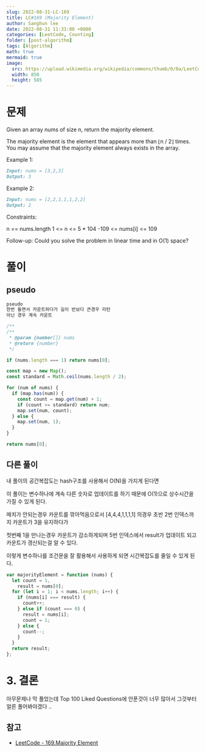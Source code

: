 ```yaml
---
slug: 2022-08-31-LC-169
title: LC#169 (Majority Element)
author: Sanghun lee
date: 2022-08-31 11:33:00 +0800
categories: [LeetCode, Counting]
folder: [post-algorithm]
tags: [Algorithm]
math: true
mermaid: true
image:
  src: https://upload.wikimedia.org/wikipedia/commons/thumb/0/0a/LeetCode_Logo_black_with_text.svg/640px-LeetCode_Logo_black_with_text.svg.png
  width: 850
  height: 585
---
```


# 문제

Given an array nums of size n, return the majority element.

The majority element is the element that appears more than ⌊n / 2⌋ times. You may assume that the majority element always exists in the array.

Example 1:

```md
Input: nums = [3,2,3]
Output: 3
```

Example 2:

```md
Input: nums = [2,2,1,1,1,2,2]
Output: 2
```

Constraints:

n == nums.length
1 <= n <= 5 \* 104
-109 <= nums[i] <= 109

Follow-up: Could you solve the problem in linear time and in O(1) space?

# 풀이

## pseudo

```md
pseudo
한번 돌면서 카운트하다가 길이 반보다 큰경우 리턴
아닌 경우 계속 카운트
```

```javascript
/**
/**
 * @param {number[]} nums
 * @return {number}
 */

if (nums.length === 1) return nums[0];

const map = new Map();
const standard = Math.ceil(nums.length / 2);

for (num of nums) {
  if (map.has(num)) {
    const count = map.get(num) + 1;
    if (count >= standard) return num;
    map.set(num, count);
  } else {
    map.set(num, 1);
  }
}

return nums[0];
```

## 다른 풀이

내 풀이의 공간복잡도는 hash구조를 사용해서 O(N)을 가지게 된다면

이 풀이는 변수하나에 계속 다른 숫자로 업데이트를 하기 때문에 O(1)으로 상수시간을 가질 수 있게 된다.

매치가 안되는경우 카운트를 깎아먹음으로서 [4,4,4,1,1,1,1] 의경우 초반 2번 인덱스까지 카운트가 3을 유지하다가

첫번째 1을 만나는경우 카운트가 감소하게되며 5번 인덱스에서 result가 업데이트 되고 카운트가 갱신되는걸 알 수 있다.

이렇게 변수하나를 조건문을 잘 활용해서 사용하게 되면 시간복잡도를 줄일 수 있게 된다.

```javascript
var majorityElement = function (nums) {
  let count = 1,
    result = nums[0];
  for (let i = 1; i < nums.length; i++) {
    if (nums[i] === result) {
      count++;
    } else if (count === 0) {
      result = nums[i];
      count = 1;
    } else {
      count--;
    }
  }
  return result;
};
```

# 3. 결론

아무문제나 막 풀었는데 Top 100 Liked Questions에 안푼것이 너무 많아서 그것부터 얼른 풀어봐야겠다 ..

## 참고

- [LeetCode - 169.Majority Element](https://leetcode.com/submissions/detail/787624618/)
